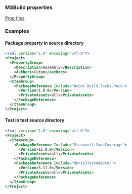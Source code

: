 ### MSBuild properties
[Prop files](https://docs.microsoft.com/en-us/visualstudio/msbuild/customize-your-build?view=vs-2019)

### Examples
#### Package property in source directory
```xml
<?xml version="1.0" encoding="utf-8"?>
<Project>
  <PropertyGroup>
    <Description>Assembly</Description>
    <Authors>Cutom</Authors>
  </PropertyGroup>
  <ItemGroup>
    <PackageReference Include="NuGet.Build.Tasks.Pack">
      <Version>1.0.0</Version>
      <PrivateAssets>all</PrivateAssets>
    </PackageReference>
  </ItemGroup>
</Project>
```
#### Test in test source directory
```xml
<?xml version="1.0" encoding="utf-8"?>
<Project>
  <ItemGroup>
    <PackageReference Include="Microsoft.CodeCoverage">
      <Version>15.9.0</Version>
      <PrivateAssets>all</PrivateAssets>
    </PackageReference>
    <PackageReference Include="NUnit3TestAdapter">
      <Version>3.11.0</Version>
      <PrivateAssets>all</PrivateAssets>
    </PackageReference>
  </ItemGroup>
</Project>
```

